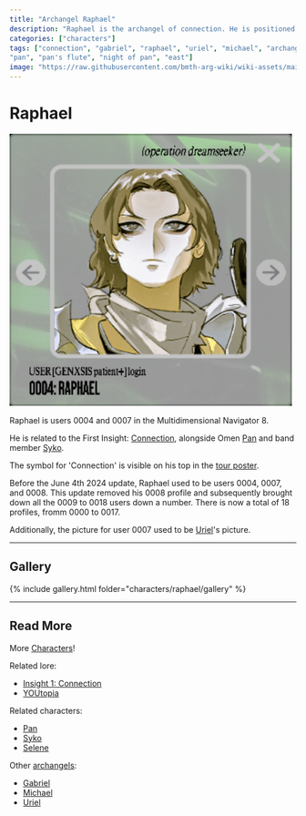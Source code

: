 ```yaml
---
title: "Archangel Raphael"
description: "Raphael is the archangel of connection. He is positioned to the East on Selene's the map of YOUtopia."
categories: ["characters"]
tags: ["connection", "gabriel", "raphael", "uriel", "michael", "archangel", "selene's map", 
"pan", "pan's flute", "night of pan", "east"]
image: "https://raw.githubusercontent.com/bmth-arg-wiki/wiki-assets/main/characters/raphael/raphael-300x300.png"
---
```


# Raphael

![Raphael's avatar](https://raw.githubusercontent.com/bmth-arg-wiki/wiki-assets/main/characters/raphael/4raphael.png)

Raphael is users 0004 and 0007 in the Multidimensional Navigator 8.

He is related to the First Insight: [Connection](../lore/insight1-connection), 
alongside Omen [Pan](pan) and band member [Syko](syko).

The symbol for 'Connection' is visible on his top in the [tour poster](#gallery).

Before the June 4th 2024 update, Raphael used to be users 0004, 0007, and 0008. 
This update removed his 0008 profile and subsequently brought down all the 0009 to 0018 users down a number.
There is now a total of 18 profiles, fromm 0000 to 0017.

Additionally, the picture for user 0007 used to be [Uriel](uriel)'s picture.

***

## Gallery

{% include gallery.html folder="characters/raphael/gallery" %}

***

## Read More

More [Characters](characters)!

Related lore:

- [Insight 1: Connection](../lore/insight1-connection)
- [YOUtopia](../lore/youtopia)

Related characters:

- [Pan](pan)
- [Syko](syko)
- [Selene](selene)

Other [archangels](characters#the-archangels):

- [Gabriel](gabriel)
- [Michael](michael)
- [Uriel](uriel)